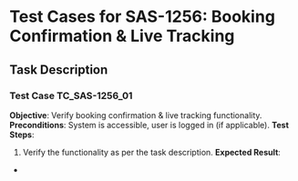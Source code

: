 # Test Cases for SAS-1256: Booking Confirmation & Live Tracking

## Task Description


### Test Case TC_SAS-1256_01
**Objective**: Verify booking confirmation & live tracking functionality.
**Preconditions**: System is accessible, user is logged in (if applicable).
**Test Steps**:
1. Verify the functionality as per the task description.
**Expected Result**:
- 

